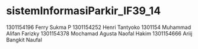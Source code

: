 # sistemInformasiParkir_IF39_14
1301154196 Ferry Sukma P
1301154252 Henri Tantyoko
1301154    Muhammad Alifan Farizky
1301154378 Mochamad Agusta Naofal Hakim
1301154666 Ariij Bangkit Naufal 
